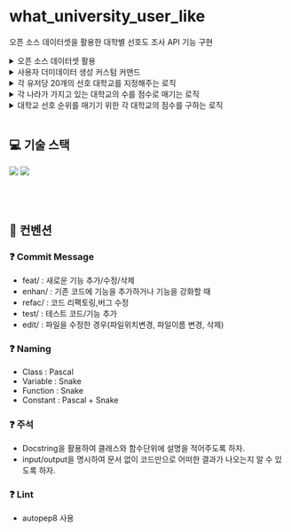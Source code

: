 # what_university_user_like

오픈 소스 데이터셋을 활용한 대학별 선호도 조사 API 기능 구현

  <details>
  <summary>오픈 소스 데이터셋 활용</summary>
  <div markdown="1">
  
  #### 대학교에 대한 정보가 들어있는 오픈소스에서 정보를 가져오기!<br>
    <python>
    
    def get(self, request: Request) -> Response:
        
        url = requests.get("http://universities.hipolabs.com/search")
        text = url.text
        data = json.loads(text)
        
        if not data == cache.get('data'):
            cache.delete('data')
            url = requests.get("http://universities.hipolabs.com/search")
            text = url.text
            data = json.loads(text)
            cache.set('data', data)

        data = cache.get('data')

        if not cache.get('country_name_list'):
            country_name_list = []
            country_code_list = []

            for univercity_data in data:
                if univercity_data["country"] not in country_name_list:
                    country_name_list.append(univercity_data["country"])
                    country_code_list.append(univercity_data['alpha_two_code'])
            cache.set('country_name_list', country_name_list)
            cache.set('country_code_list', country_code_list)

        country_name_list = cache.get('country_name_list')
        country_code_list = cache.get('country_code_list')
        

        for index, country_name in enumerate (country_name_list): 
            getted_country, created_country = Country.objects.get_or_create(name = country_name, code = country_code_list[index])
            if getted_country:
                getted_country.country_score = 0
                getted_country.save(update_fields=['country_score'])

            

        for univercity_data in data:
            country_id = Country.objects.get(name = univercity_data["country"])
            if University.objects.filter(name=univercity_data["name"]):
                University.objects.filter(name=univercity_data["name"]).update(university_score = 0)
            else:
                University.objects.get_or_create(name=univercity_data["name"], webpage = univercity_data["web_pages"][0], country=country_id)
  </div>
  </details>
  <details>
  <summary>사용자 더미데이터 생성 커스텀 커맨드</summary>
  <div markdown="1">
  
  #### Faker를 사용한 커스텀 커맨드를 이용하여 유저 더미데이터 생성!<br>
  
  ```
  python manage.py seed_users --total ${생성할 유저의 수}
  ```
  <python>
   
    class Command(BaseCommand):

      def add_arguments(self, parser) -> None:
          parser.add_argument(
              "--total",
              default=1000,
              type=int,
          )

      def handle(self, *args, **options) -> None:
          total = options.get("total")
          seeder = Seed.seeder()

          seeder.add_entity(
              User,
              total,
              {
                  "username" : lambda x: Faker().name(),
                  "email" : lambda x: seeder.faker.email(),
                  "nickname" : lambda x: Faker().name(),
              },
          )
          seeder.execute()
  </div>
  </details>
  <details>
  <summary>각 유저당 20개의 선호 대학교를 지정해주는 로직</summary>
  <div markdown="1">
  
  #### 각 유저 한명당 20개의 선호 대학교를 랜덤으로 고를 수 있도록 하는 로직<br>
  #### random의 범위는 id = 0인 대학이 없으므로 총 10000개의 대학이 대상이기에 id = 1~9500 이 된다.<br>
    
    all_user_queryset = User.objects.all()
        for user in all_user_queryset:
            while user.universitypreference_set.count() <= 20:
                UniversityPreference.objects.create(user = user, university_id = randrange(1,9500))

  </div>
  </details>
  <details>
  <summary>각 나라가 가지고 있는 대학교의 수를 점수로 매기는 로직</summary>
  <div markdown="1">
  
  #### 만약 한국이 14개의 대학교를 지녔다면, 한국_score = 14<br>
    
    preference_data = UniversityPreference.objects.all().select_related("university")
        no_overlap_preference_univ_list = []
        preference_univ_name_list = []
        for preference_obj in preference_data:
            if preference_obj.university.name not in preference_univ_name_list:
                preference_univ_name_list.append(preference_obj.university.name)
                no_overlap_preference_univ_list.append(preference_obj)

        for preference_univ_obj in no_overlap_preference_univ_list:
            country_query = Country.objects.filter(university__name = preference_univ_obj.university.name)
            country_query.update(country_score = country_query.get().country_score + 1)

  </div>
  </details>
  <details>
  <summary>대학교 선호 순위를 매기기 위한 각 대학교의 점수를 구하는 로직</summary>
  <div markdown="1">
  
  #### 4번째에서 구한 국가점수 + 각 대학교의 학생 수<br>
    
    preference_data = UniversityPreference.objects.all().select_related("university")
        no_overlap_preference_univ_list = []
        preference_univ_name_list = []
        for preference_obj in preference_data:
            if preference_obj.university.name not in preference_univ_name_list:
                preference_univ_name_list.append(preference_obj.university.name)
                no_overlap_preference_univ_list.append(preference_obj)

        for preference_univ_obj in no_overlap_preference_univ_list:
            country_query = Country.objects.filter(university__name = preference_univ_obj.university.name)
            country_query.update(country_score = country_query.get().country_score + 1)

  </div>
  </details>

</br>

## 💻 기술 스택
<div style='flex'>
<img src="https://img.shields.io/badge/Python3.9.5-3776AB?style=for-the-badge&logo=Python&logoColor=white" >
  <img src="https://img.shields.io/badge/Django-092E20?style=for-the-badge&logo=Django&logoColor=white">
</div>
<br>

</br>
</br>

## 📌 컨벤션
### ❓ Commit Message
- feat/ : 새로운 기능 추가/수정/삭제
- enhan/ : 기존 코드에 기능을 추가하거나 기능을 강화할 때
- refac/ : 코드 리팩토링,버그 수정
- test/ : 테스트 코드/기능 추가
- edit/ : 파일을 수정한 경우(파일위치변경, 파일이름 변경, 삭제)

### ❓ Naming
- Class : Pascal 
- Variable : Snake 
- Function : Snake 
- Constant : Pascal + Snake

### ❓ 주석
- Docstring을 활용하여 클래스와 함수단위에 설명을 적어주도록 하자.
- input/output을 명시하여 문서 없이 코드만으로 어떠한 결과가 나오는지 알 수 있도록 하자.

### ❓ Lint
- autopep8 사용




